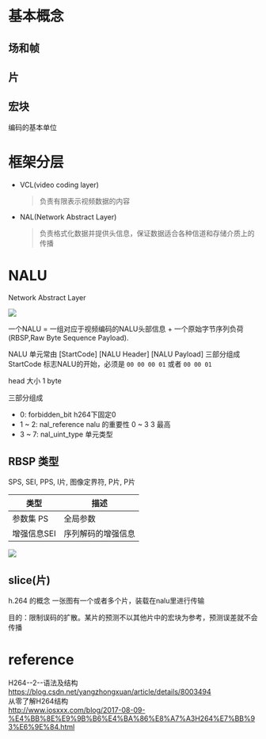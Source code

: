 
# 基本概念
## 场和帧

## 片

## 宏块
编码的基本单位

# 框架分层
- VCL(video coding layer)
  > 负责有限表示视频数据的内容
- NAL(Network Abstract Layer)
  > 负责格式化数据并提供头信息，保证数据适合各种信道和存储介质上的传播

# NALU

Network Abstract Layer

![](http://www.iosxxx.com/images/h264base/05.png)

一个NALU = 一组对应于视频编码的NALU头部信息 + 一个原始字节序列负荷(RBSP,Raw Byte Sequence Payload).

NALU 单元常由 [StartCode] [NALU Header] [NALU Payload] 三部分组成
StartCode 标志NALU的开始，必须是 `00 00 00 01` 或者 `00 00 01`

head 大小 1 byte

三部分组成

- 0: forbidden_bit h264下固定0
- 1 ~ 2: nal_reference nalu 的重要性 0 ~ 3 3 最高
- 3 ~ 7: nal_uint_type 单元类型

## RBSP 类型

SPS, SEI, PPS, I片, 图像定界符, P片, P片

类型 | 描述
-|-
参数集 PS | 全局参数
增强信息SEI | 序列解码的增强信息

![](http://www.iosxxx.com/images/h264base/06.png)

## slice(片)
h.264 的概念
一张图有一个或者多个片，装载在nalu里进行传输

目的：限制误码的扩散。某片的预测不以其他片中的宏块为参考，预测误差就不会传播

# reference
H264--2--语法及结构  
<https://blog.csdn.net/yangzhongxuan/article/details/8003494>  
从零了解H264结构  
<http://www.iosxxx.com/blog/2017-08-09-%E4%BB%8E%E9%9B%B6%E4%BA%86%E8%A7%A3H264%E7%BB%93%E6%9E%84.html>  